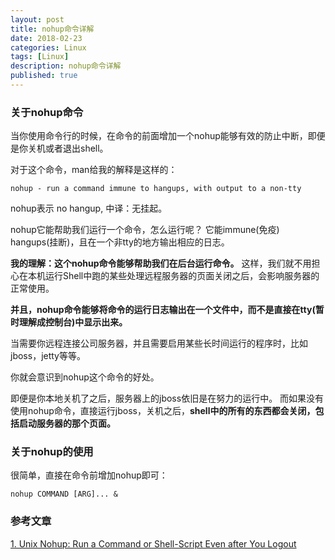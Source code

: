 ```yaml
---
layout: post
title: nohup命令详解
date: 2018-02-23
categories: Linux
tags: [Linux]
description: nohup命令详解
published: true
---
```


### 关于nohup命令

当你使用命令行的时候，在命令的前面增加一个nohup能够有效的防止中断，即便是你关机或者退出shell。

对于这个命令，man给我的解释是这样的：

    nohup - run a command immune to hangups, with output to a non-tty

nohup表示 no hangup, 中译：无挂起。

nohup它能帮助我们运行一个命令，怎么运行呢？ 它能immune(免疫) hangups(挂断)，且在一个非tty的地方输出相应的日志。

**我的理解：这个nohup命令能够帮助我们在后台运行命令。** 这样，我们就不用担心在本机运行Shell中跑的某些处理远程服务器的页面关闭之后，会影响服务器的正常使用。 

**并且，nohup命令能够将命令的运行日志输出在一个文件中，而不是直接在tty(暂时理解成控制台)中显示出来。**

当需要你远程连接公司服务器，并且需要启用某些长时间运行的程序时，比如jboss，jetty等等。

你就会意识到nohup这个命令的好处。

即便是你本地关机了之后，服务器上的jboss依旧是在努力的运行中。 而如果没有使用nohup命令，直接运行jboss，关机之后，**shell中的所有的东西都会关闭，包括启动服务器的那个页面。**

### 关于nohup的使用

很简单，直接在命令前增加nohup即可：

    nohup COMMAND [ARG]... &

### 参考文章

<a href="https://linux.101hacks.com/unix/nohup-command/">1. Unix Nohup: Run a Command or Shell-Script Even after You Logout</a>

